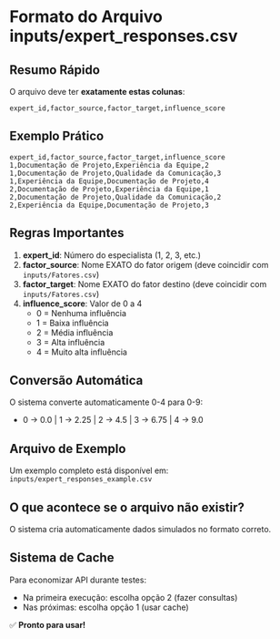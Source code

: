 # Formato do Arquivo inputs/expert_responses.csv

## Resumo Rápido

O arquivo deve ter **exatamente estas colunas**:

```csv
expert_id,factor_source,factor_target,influence_score
```

## Exemplo Prático

```csv
expert_id,factor_source,factor_target,influence_score
1,Documentação de Projeto,Experiência da Equipe,2
1,Documentação de Projeto,Qualidade da Comunicação,3
1,Experiência da Equipe,Documentação de Projeto,4
2,Documentação de Projeto,Experiência da Equipe,1
2,Documentação de Projeto,Qualidade da Comunicação,2
2,Experiência da Equipe,Documentação de Projeto,3
```

## Regras Importantes

1. **expert_id**: Número do especialista (1, 2, 3, etc.)
2. **factor_source**: Nome EXATO do fator origem (deve coincidir com `inputs/Fatores.csv`)
3. **factor_target**: Nome EXATO do fator destino (deve coincidir com `inputs/Fatores.csv`)
4. **influence_score**: Valor de 0 a 4
   - 0 = Nenhuma influência
   - 1 = Baixa influência  
   - 2 = Média influência
   - 3 = Alta influência
   - 4 = Muito alta influência

## Conversão Automática

O sistema converte automaticamente 0-4 para 0-9:
- 0 → 0.0 | 1 → 2.25 | 2 → 4.5 | 3 → 6.75 | 4 → 9.0

## Arquivo de Exemplo

Um exemplo completo está disponível em: `inputs/expert_responses_example.csv`

## O que acontece se o arquivo não existir?

O sistema cria automaticamente dados simulados no formato correto.

## Sistema de Cache

Para economizar API durante testes:
- Na primeira execução: escolha opção 2 (fazer consultas)
- Nas próximas: escolha opção 1 (usar cache)

✅ **Pronto para usar!**